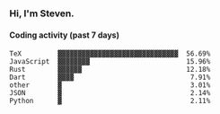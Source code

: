 ### Hi, I'm Steven.

#### Coding activity (past 7 days)
```
TeX         ▓▓▓▓▓▓▓▓▓▓▓▓▓▓▓▓▓▓▓▓▓▓▓▓▓▓▓▓▓▓  56.69%
JavaScript  ▓▓▓▓▓▓▓▓                        15.96%
Rust        ▓▓▓▓▓▓                          12.18%
Dart        ▓▓▓▓                             7.91%
other       ▓                                3.01%
JSON        ▓                                2.14%
Python      ▓                                2.11%
```

